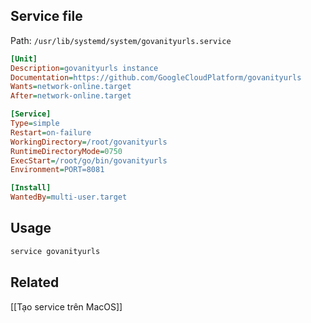 ## Service file

Path: `/usr/lib/systemd/system/govanityurls.service`

```ini
[Unit]
Description=govanityurls instance
Documentation=https://github.com/GoogleCloudPlatform/govanityurls
Wants=network-online.target
After=network-online.target

[Service]
Type=simple
Restart=on-failure
WorkingDirectory=/root/govanityurls
RuntimeDirectoryMode=0750
ExecStart=/root/go/bin/govanityurls
Environment=PORT=8081

[Install]
WantedBy=multi-user.target

```

## Usage

```bash
service govanityurls
```

## Related

[[Tạo service trên MacOS]]